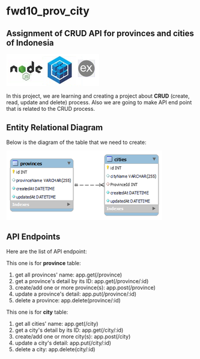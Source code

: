 # fwd10_prov_city
## Assignment of CRUD API for provinces and cities of Indonesia

![poweredBy](dev.png)

In this project, we are learning and creating a project about **CRUD** (create, read, update and delete) process.
Also we are going to make API end point that is related to the CRUD process.

## Entity Relational Diagram 
Below is the diagram of the table that we need to create:

![ERD_province_city](ERD.png)

## API Endpoints
Here are the list of API endpoint:

This one is for **province** table:
1) get all provinces' name: app.get(/province)
2) get a province's detail by its ID: app.get(/province/:id)
3) create/add one or more province(s): app.post(/province)
4) update a province's detail: app.put(/province/:id)
5) delete a province: app.delete(province/:id)

This one is for **city** table:
1) get all cities' name: app.get(/city)
2) get a city's detail by its ID: app.get(/city/:id)
3) create/add one or more city(s): app.post(/city)
4) update a city's detail: app.put(/city/:id)
5) delete a city: app.delete(city/:id)
